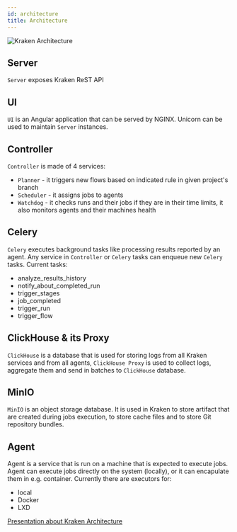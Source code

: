 ```yaml
---
id: architecture
title: Architecture
---
```


![Kraken Architecture](/arch-ppt/arch-overview.svg)

## Server
`Server` exposes Kraken ReST API

## UI
`UI` is an Angular application that can be served by NGINX. Unicorn can be used to maintain `Server` instances.

## Controller
`Controller` is made of 4 services:

- `Planner` - it triggers new flows based on indicated rule in given project's branch
- `Scheduler` - it assigns jobs to agents
- `Watchdog` - it checks runs and their jobs if they are in their time limits, it also monitors agents and their machines health

## Celery
`Celery` executes background tasks like processing results reported by
an agent. Any service in `Controller` or `Celery` tasks can enqueue
new `Celery` tasks. Current tasks:

- analyze_results_history
- notify_about_completed_run
- trigger_stages
- job_completed
- trigger_run
- trigger_flow

## ClickHouse & its Proxy
`ClickHouse` is a database that is used for storing logs from all
Kraken services and from all agents, `ClickHouse Proxy` is used to
collect logs, aggregate them and send in batches to `ClickHouse`
database.

## MinIO
`MinIO` is an object storage database. It is used in Kraken to store
artifact that are created during jobs execution, to store cache files
and to store Git repository bundles.

## Agent
Agent is a service that is run on a machine that is expected to
execute jobs. Agent can execute jobs directly on the system (locally),
or it can encapulate them in e.g. container. Currently there are
executors for:

- local
- Docker
- LXD


[Presentation about Kraken Architecture](pathname:///arch-ppt/index.html)
